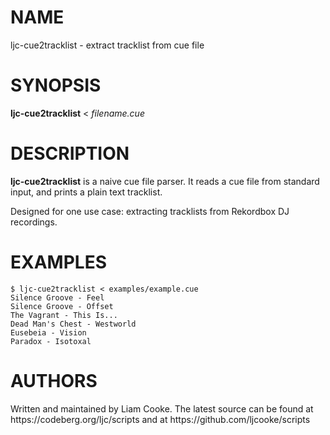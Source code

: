 <h1>NAME</h1>
<p>ljc-cue2tracklist - extract tracklist from cue file</p>
<h1>SYNOPSIS</h1>
<p><strong>ljc-cue2tracklist</strong> &lt; <em>filename.cue</em></p>
<h1>DESCRIPTION</h1>
<p><strong>ljc-cue2tracklist</strong> is a naive cue file parser. It
reads a cue file from standard input, and prints a plain text
tracklist.</p>
<p>Designed for one use case: extracting tracklists from Rekordbox DJ
recordings.</p>
<h1>EXAMPLES</h1>
<pre><code>$ ljc-cue2tracklist &lt; examples/example.cue
Silence Groove - Feel
Silence Groove - Offset
The Vagrant - This Is...
Dead Man&#39;s Chest - Westworld
Eusebeia - Vision
Paradox - Isotoxal</code></pre>
<h1>AUTHORS</h1>
<p>Written and maintained by Liam Cooke. The latest source can be found
at https://codeberg.org/ljc/scripts and at
https://github.com/ljcooke/scripts</p>
